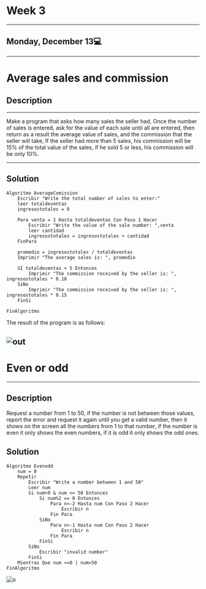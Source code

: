 # Week 3
---
## Monday, December 13💻
---
# Average sales and commission
## Description
---

Make a program that asks how many sales the seller had, Once the number of sales is entered, ask for the value of each sale until all are entered, then return as a result the average value of sales, and the commission that the seller will take, If the seller had more than 5 sales, his commission will be 15% of the total value of the sales, if he sold 5 or less, his commission will be only 10%.

---
## Solution
```
Algoritmo AverageComission
	Escribir "Write the total number of sales to enter:"
	leer totaldeventas
	ingresostotales = 0
	
	Para venta = 1 Hasta totaldeventas Con Paso 1 Hacer
		Escribir "Write the value of the sale number: ",venta
		leer cantidad
		ingresostotales = ingresostotales + cantidad
	FinPara
	
	promedio = ingresostotales / totaldeventas 
	Imprimir "The average sales is: ", promedio
	
	SI totaldeventas < 5 Entonces
		Imprimir "The commission received by the seller is: ", ingresostotales * 0.10
	SiNo
		Imprimir "The commission received by the seller is: ", ingresostotales * 0.15
	FinSi
	
FinAlgoritmo
```

The result of the program is as follows:

![out](https://user-images.githubusercontent.com/95326781/207465435-da659b9e-0f42-42c4-bb7b-d08647ba4427.jpg)
---
# Even or odd
---
## Description

Request a number from 1 to 50, if the number is not between those values, report the error and request it again until you get a valid number, then it shows on the screen all the numbers from 1 to that number, if the number is even it only shows the even numbers, if it is odd it only shows the odd ones.
## Solution
```
Algoritmo Evenodd
	num = 0
	Repetir
		Escribir "Write a number between 1 and 50"
		Leer num
		Si num>0 & num <= 50 Entonces
			Si num%2 == 0 Entonces
				Para n<-2 Hasta num Con Paso 2 Hacer
					Escribir n
				Fin Para
			SiNo
				Para n<-1 Hasta num Con Paso 2 Hacer
					Escribir n
				Fin Para
			FinSi
		SiNo
			Escribir "invalid number"
		FinSi
	Mientras Que num <=0 | num>50
FinAlgoritmo
```
![o](https://user-images.githubusercontent.com/95326781/207468772-11c9e1d1-3302-4bda-ab94-1867c68cd141.jpg)
